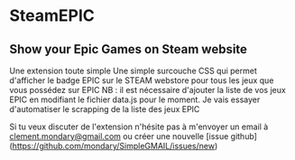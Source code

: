 # SteamEPIC
Show your Epic Games on Steam website
--

Une extension toute simple
Une simple surcouche CSS qui permet d'afficher le badge EPIC sur le STEAM webstore pour tous les jeux que vous possédez sur EPIC
NB : il est nécessaire d'ajouter la liste de vos jeux EPIC en modifiant le fichier data.js pour le moment.
Je vais essayer d'automatiser le scrapping de la liste des jeux EPIC

Si tu veux discuter de l'extension n'hésite pas à m'envoyer un email à clement.mondary@gmail.com ou créer une nouvelle [issue github] (https://github.com/mondary/SimpleGMAIL/issues/new)
